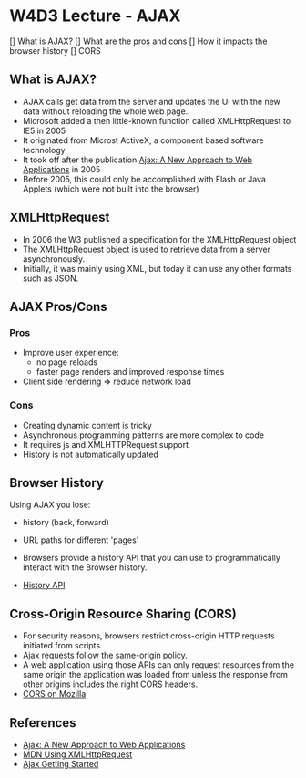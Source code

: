 # W4D3 Lecture - AJAX

[] What is AJAX?
[] What are the pros and cons
[] How it impacts the browser history
[] CORS

## What is AJAX?

- AJAX calls get data from the server and updates the UI with the new data without reloading the whole web page.
- Microsoft added a then little-known function called XMLHttpRequest to IE5 in 2005
- It originated from Microst ActiveX, a component based software technology
- It took off after the publication [Ajax: A New Approach to Web Applications](https://www.semanticscholar.org/paper/Ajax%3A-A-new-approach-to-web-applications-Garrett/c440ae765ff19ddd3deda24a92ac39cef9570f1e) in 2005
- Before 2005, this could only be accomplished with Flash or Java Applets (which were not built into the browser)

## XMLHttpRequest

- In 2006 the W3 published a specification for the XMLHttpRequest object
- The XMLHttpRequest object is used to retrieve data from a server asynchronously.
- Initially, it was mainly using XML, but today it can use any other formats such as JSON.

## AJAX Pros/Cons

### Pros

- Improve user experience:
  - no page reloads
  - faster page renders and improved response times
- Client side rendering => reduce network load

### Cons

- Creating dynamic content is tricky
- Asynchronous programming patterns are more complex to code
- It requires js and XMLHTTPRequest support
- History is not automatically updated

## Browser History

Using AJAX you lose:

- history (back, forward)
- URL paths for different 'pages'

- Browsers provide a history API that you can use to programmatically interact with the Browser history.
- [History API](https://css-tricks.com/using-the-html5-history-api)

## Cross-Origin Resource Sharing (CORS)

- For security reasons, browsers restrict cross-origin HTTP requests initiated from scripts.
- Ajax requests follow the same-origin policy.
- A web application using those APIs can only request resources from the same origin the application was loaded from unless the response from other origins includes the right CORS headers.
- [CORS on Mozilla](https://developer.mozilla.org/en-US/docs/Web/HTTP/CORS)


## References

- [Ajax: A New Approach to Web Applications](https://www.semanticscholar.org/paper/Ajax%3A-A-new-approach-to-web-applications-Garrett/c440ae765ff19ddd3deda24a92ac39cef9570f1e)
- [MDN Using XMLHttpRequest](https://developer.mozilla.org/en-US/docs/Web/API/XMLHttpRequest/Using_XMLHttpRequest)
- [Ajax Getting Started](https://developer.mozilla.org/en-US/docs/Web/Guide/AJAX/Getting_Started)
